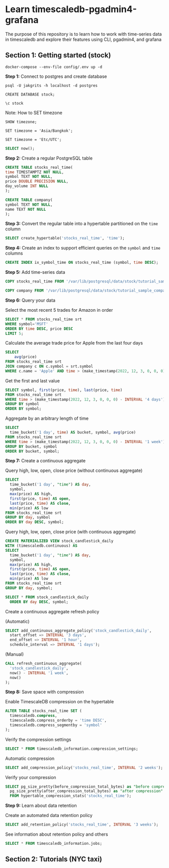 # Learn timescaledb-pgadmin4-grafana
The purpose of this repository is to learn how to work with time-series data in timescaledb and explore their features using CLI, pgadmin4, and grafana

## Section 1: Getting started (stock)
```
docker-compose --env-file config/.env up -d
```
**Step 1:** Connect to postgres and create database  

```
psql -U jakgrits -h localhost -d postgres
```
```
CREATE DATABASE stock;
```
```
\c stock
```
Note: How to SET timezone
```
SHOW timezone;
```
```
SET timezone = 'Asia/Bangkok';
```
```
SET timezone = 'Etc/UTC';
```
```sql
SELECT now();
```
**Step 2:** Create a regular PostgreSQL table  

```sql
CREATE TABLE stocks_real_time(
time TIMESTAMPTZ NOT NULL,
symbol TEXT NOT NULL,
price DOUBLE PRECISION NULL,
day_volume INT NULL
);
```
```sql
CREATE TABLE company(
symbol TEXT NOT NULL,
name TEXT NOT NULL
);
```

**Step 3:** Convert the regular table into a hypertable partitioned on the `time` column  

```sql
SELECT create_hypertable('stocks_real_time', 'time');
```

**Step 4:** Create an index to support efficient queries on the `symbol` and `time` columns  

```sql
CREATE INDEX ix_symbol_time ON stocks_real_time (symbol, time DESC);
```

**Step 5:** Add time-series data  

```sql
COPY stocks_real_time FROM '/var/lib/postgresql/data/stock/tutorial_sample_tick.csv' DELIMITER ',' CSV HEADER;
```
```sql
COPY company FROM '/var/lib/postgresql/data/stock/tutorial_sample_company.csv' DELIMITER ',' CSV HEADER;
```

**Step 6:** Query your data  

Select the most recent 5 trades for Amazon in order
```sql
SELECT * FROM stocks_real_time srt
WHERE symbol='MSFT'
ORDER BY time DESC, price DESC
LIMIT 5;
```
Calculate the average trade price for Apple from the last four days
```sql
SELECT
    avg(price)
FROM stocks_real_time srt
JOIN company c ON c.symbol = srt.symbol
WHERE c.name = 'Apple' AND time > (make_timestamp(2022, 12, 3, 0, 0, 0) - INTERVAL '4 days');
```
Get the first and last value
```sql
SELECT symbol, first(price, time), last(price, time)
FROM stocks_real_time srt
WHERE time > (make_timestamp(2022, 12, 3, 0, 0, 0) - INTERVAL '4 days')
GROUP BY symbol
ORDER BY symbol;
```
Aggregate by an arbitrary length of time
```sql
SELECT
  time_bucket('1 day', time) AS bucket, symbol, avg(price)
FROM stocks_real_time srt
WHERE time > (make_timestamp(2022, 12, 3, 0, 0, 0) - INTERVAL '1 week')
GROUP BY bucket, symbol
ORDER BY bucket, symbol;
```

**Step 7:** Create a continuous aggregate  

Query high, low, open, close price (without continuous aggregate)
```sql
SELECT
  time_bucket('1 day', "time") AS day,
  symbol,
  max(price) AS high,
  first(price, time) AS open,
  last(price, time) AS close,
  min(price) AS low
FROM stocks_real_time srt
GROUP BY day, symbol
ORDER BY day DESC, symbol;
```

Query high, low, open, close price (with continuous aggregate)
```sql
CREATE MATERIALIZED VIEW stock_candlestick_daily
WITH (timescaledb.continuous) AS
SELECT
  time_bucket('1 day', "time") AS day,
  symbol,
  max(price) AS high,
  first(price, time) AS open,
  last(price, time) AS close,
  min(price) AS low
FROM stocks_real_time srt
GROUP BY day, symbol;
```
```sql
SELECT * FROM stock_candlestick_daily
  ORDER BY day DESC, symbol;
```

Create a continuous aggregate refresh policy  

(Automatic)  

```sql
SELECT add_continuous_aggregate_policy('stock_candlestick_daily',
  start_offset => INTERVAL '3 days',
  end_offset => INTERVAL '1 hour',
  schedule_interval => INTERVAL '1 days');
```
(Manual)  
```sql
CALL refresh_continuous_aggregate(
  'stock_candlestick_daily',
  now() - INTERVAL '1 week',
  now()
);
```
**Step 8:** Save space with compression  

Enable TimescaleDB compression on the hypertable
```sql
ALTER TABLE stocks_real_time SET (
  timescaledb.compress,
  timescaledb.compress_orderby = 'time DESC',
  timescaledb.compress_segmentby = 'symbol'
);
```

Verify the compression settings
```sql
SELECT * FROM timescaledb_information.compression_settings;
```

Automatic compression
```sql
SELECT add_compression_policy('stocks_real_time', INTERVAL '2 weeks');
```

Verify your compression
```sql
SELECT pg_size_pretty(before_compression_total_bytes) as "before compression",
  pg_size_pretty(after_compression_total_bytes) as "after compression"
  FROM hypertable_compression_stats('stocks_real_time');
```

**Step 9:** Learn about data retention  

Create an automated data retention policy 
```sql
SELECT add_retention_policy('stocks_real_time', INTERVAL '3 weeks');
```

See information about retention policy and others
```sql
SELECT * FROM timescaledb_information.jobs;
```

## Section 2: Tutorials (NYC taxi)
